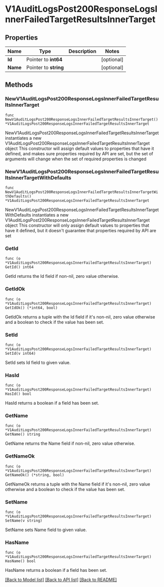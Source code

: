 # V1AuditLogsPost200ResponseLogsInnerFailedTargetResultsInnerTarget

## Properties

Name | Type | Description | Notes
------------ | ------------- | ------------- | -------------
**Id** | Pointer to **int64** |  | [optional] 
**Name** | Pointer to **string** |  | [optional] 

## Methods

### NewV1AuditLogsPost200ResponseLogsInnerFailedTargetResultsInnerTarget

`func NewV1AuditLogsPost200ResponseLogsInnerFailedTargetResultsInnerTarget() *V1AuditLogsPost200ResponseLogsInnerFailedTargetResultsInnerTarget`

NewV1AuditLogsPost200ResponseLogsInnerFailedTargetResultsInnerTarget instantiates a new V1AuditLogsPost200ResponseLogsInnerFailedTargetResultsInnerTarget object
This constructor will assign default values to properties that have it defined,
and makes sure properties required by API are set, but the set of arguments
will change when the set of required properties is changed

### NewV1AuditLogsPost200ResponseLogsInnerFailedTargetResultsInnerTargetWithDefaults

`func NewV1AuditLogsPost200ResponseLogsInnerFailedTargetResultsInnerTargetWithDefaults() *V1AuditLogsPost200ResponseLogsInnerFailedTargetResultsInnerTarget`

NewV1AuditLogsPost200ResponseLogsInnerFailedTargetResultsInnerTargetWithDefaults instantiates a new V1AuditLogsPost200ResponseLogsInnerFailedTargetResultsInnerTarget object
This constructor will only assign default values to properties that have it defined,
but it doesn't guarantee that properties required by API are set

### GetId

`func (o *V1AuditLogsPost200ResponseLogsInnerFailedTargetResultsInnerTarget) GetId() int64`

GetId returns the Id field if non-nil, zero value otherwise.

### GetIdOk

`func (o *V1AuditLogsPost200ResponseLogsInnerFailedTargetResultsInnerTarget) GetIdOk() (*int64, bool)`

GetIdOk returns a tuple with the Id field if it's non-nil, zero value otherwise
and a boolean to check if the value has been set.

### SetId

`func (o *V1AuditLogsPost200ResponseLogsInnerFailedTargetResultsInnerTarget) SetId(v int64)`

SetId sets Id field to given value.

### HasId

`func (o *V1AuditLogsPost200ResponseLogsInnerFailedTargetResultsInnerTarget) HasId() bool`

HasId returns a boolean if a field has been set.

### GetName

`func (o *V1AuditLogsPost200ResponseLogsInnerFailedTargetResultsInnerTarget) GetName() string`

GetName returns the Name field if non-nil, zero value otherwise.

### GetNameOk

`func (o *V1AuditLogsPost200ResponseLogsInnerFailedTargetResultsInnerTarget) GetNameOk() (*string, bool)`

GetNameOk returns a tuple with the Name field if it's non-nil, zero value otherwise
and a boolean to check if the value has been set.

### SetName

`func (o *V1AuditLogsPost200ResponseLogsInnerFailedTargetResultsInnerTarget) SetName(v string)`

SetName sets Name field to given value.

### HasName

`func (o *V1AuditLogsPost200ResponseLogsInnerFailedTargetResultsInnerTarget) HasName() bool`

HasName returns a boolean if a field has been set.


[[Back to Model list]](../README.md#documentation-for-models) [[Back to API list]](../README.md#documentation-for-api-endpoints) [[Back to README]](../README.md)


